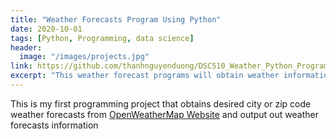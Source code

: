 ```yaml
---
title: "Weather Forecasts Program Using Python"
date: 2020-10-01
tags: [Python, Programming, data science]
header:
  image: "/images/projects.jpg"
link: https://github.com/thanhnguyenduong/DSC510_Weather_Python_Program
excerpt: "This weather forecast programs will obtain weather information from OpenWeatherMap website"
---
```


This is my first programming project that obtains desired city or zip code weather forecasts from [OpenWeatherMap Website](https://openweathermap.org/) and output out weather forecasts information
